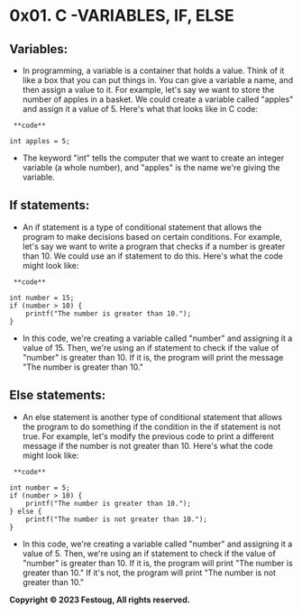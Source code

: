 **0x01. C -VARIABLES, IF, ELSE**
===============================

Variables:
----------

* In programming, a variable is a container that holds a value. Think of it like a box that you can put things in. You can give a variable a name, and then assign a value to it. For example, let's say we want to store the number of apples in a basket. We could create a variable called "apples" and assign it a value of 5. Here's what that looks like in C code:

```
 **code**

int apples = 5;
```
* The keyword "int" tells the computer that we want to create an integer variable (a whole number), and "apples" is the name we're giving the variable.

If statements:
--------------

* An if statement is a type of conditional statement that allows the program to make decisions based on certain conditions. For example, let's say we want to write a program that checks if a number is greater than 10. We could use an if statement to do this. Here's what the code might look like:

```
 **code**

int number = 15;
if (number > 10) {
    printf("The number is greater than 10.");
}
```
* In this code, we're creating a variable called "number" and assigning it a value of 15. Then, we're using an if statement to check if the value of "number" is greater than 10. If it is, the program will print the message "The number is greater than 10."

Else statements:
----------------

* An else statement is another type of conditional statement that allows the program to do something if the condition in the if statement is not true. For example, let's modify the previous code to print a different message if the number is not greater than 10. Here's what the code might look like:

```
 **code**

int number = 5;
if (number > 10) {
    printf("The number is greater than 10.");
} else {
    printf("The number is not greater than 10.");
}
```
* In this code, we're creating a variable called "number" and assigning it a value of 5. Then, we're using an if statement to check if the value of "number" is greater than 10. If it is, the program will print "The number is greater than 10." If it's not, the program will print "The number is not greater than 10."

**Copyright &copy; 2023 Festoug, All rights reserved.**
